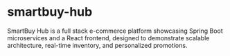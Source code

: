 # smartbuy-hub
SmartBuy Hub is a full stack e-commerce platform showcasing Spring Boot microservices and a React frontend, designed to demonstrate scalable architecture, real-time inventory, and personalized promotions.
